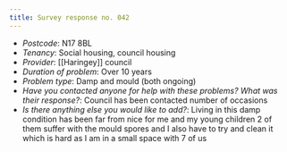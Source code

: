 ```yaml
---
title: Survey response no. 042
---
```


- *Postcode*: N17 8BL  
- *Tenancy*: Social housing, council housing  
- *Provider*: [[Haringey]] council
- *Duration of problem*: Over 10 years  
- *Problem type*: Damp and mould (both ongoing)  
- *Have you contacted anyone for help with these problems? What was their response?*: Council has been contacted number of occasions   
- *Is there anything else you would like to add?*: Living in this damp condition has been far from nice for me and my young children 2 of them suffer with the mould spores and I also have to try and clean it which is hard as I am in a small space with 7 of us 